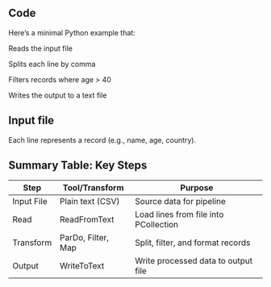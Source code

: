 ## Code
Here’s a minimal Python example that:

Reads the input file

Splits each line by comma

Filters records where age > 40

Writes the output to a text file

## Input file
Each line represents a record (e.g., name, age, country).

## Summary Table: Key Steps

| Step       | Tool/Transform       | Purpose                                  |
|------------|----------------------|------------------------------------------|
| Input File | Plain text (CSV)     | Source data for pipeline                  |
| Read       | ReadFromText         | Load lines from file into PCollection    |
| Transform  | ParDo, Filter, Map   | Split, filter, and format records        |
| Output     | WriteToText          | Write processed data to output file       |
